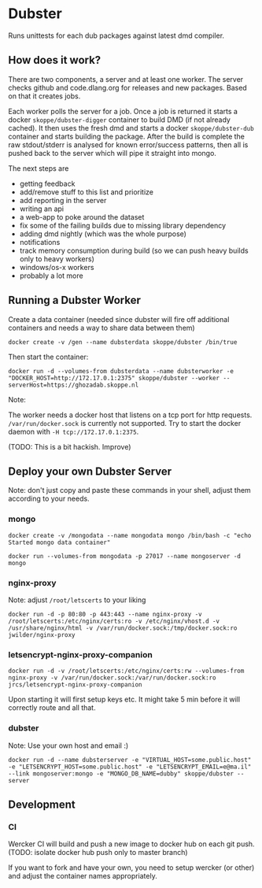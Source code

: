 # Dubster

Runs unittests for each dub packages against latest dmd compiler.

## How does it work?

There are two components, a server and at least one worker. The server checks github and code.dlang.org for releases and new packages. Based on that it creates jobs.

Each worker polls the server for a job. Once a job is returned it starts a docker `skoppe/dubster-digger` container to build DMD (if not already cached). It then uses the fresh dmd and starts a docker `skoppe/dubster-dub` container and starts building the package. After the build is complete the raw stdout/stderr is analysed for known error/success patterns, then all is pushed back to the server which will pipe it straight into mongo.

The next steps are

- getting feedback
- add/remove stuff to this list and prioritize
- add reporting in the server
- writing an api
- a web-app to poke around the dataset
- fix some of the failing builds due to missing library dependency
- adding dmd nightly (which was the whole purpose)
- notifications
- track memory consumption during build (so we can push heavy builds only to heavy workers)
- windows/os-x workers
- probably a lot more

## Running a Dubster Worker

Create a data container (needed since dubster will fire off additional containers and needs a way to share data between them)

`docker create -v /gen --name dubsterdata skoppe/dubster /bin/true`

Then start the container:

`docker run -d --volumes-from dubsterdata --name dubsterworker -e "DOCKER_HOST=http://172.17.0.1:2375" skoppe/dubster --worker --serverHost=https://ghozadab.skoppe.nl`

Note:

The worker needs a docker host that listens on a tcp port for http requests. `/var/run/docker.sock` is currently not supported. Try to start the docker daemon with `-H tcp://172.17.0.1:2375`.

(TODO: This is a bit hackish. Improve)

## Deploy your own Dubster Server

Note: don't just copy and paste these commands in your shell, adjust them according to your needs.

### mongo

`docker create -v /mongodata --name mongodata mongo /bin/bash -c "echo Started mongo data container"`

`docker run --volumes-from mongodata -p 27017 --name mongoserver -d mongo`

### nginx-proxy

Note: adjust `/root/letscerts` to your liking

`docker run -d -p 80:80 -p 443:443 --name nginx-proxy -v /root/letscerts:/etc/nginx/certs:ro -v /etc/nginx/vhost.d -v /usr/share/nginx/html -v /var/run/docker.sock:/tmp/docker.sock:ro jwilder/nginx-proxy`

### letsencrypt-nginx-proxy-companion

`docker run -d -v /root/letscerts:/etc/nginx/certs:rw --volumes-from nginx-proxy -v /var/run/docker.sock:/var/run/docker.sock:ro jrcs/letsencrypt-nginx-proxy-companion`

Upon starting it will first setup keys etc. It might take 5 min before it will correctly route and all that.

### dubster

Note: Use your own host and email :)

`docker run -d --name dubsterserver -e "VIRTUAL_HOST=some.public.host" -e "LETSENCRYPT_HOST=some.public.host" -e "LETSENCRYPT_EMAIL=e@ma.il" --link mongoserver:mongo -e "MONGO_DB_NAME=dubby" skoppe/dubster --server`

## Development

### CI

Wercker CI will build and push a new image to docker hub on each git push. (TODO: isolate docker hub push only to master branch)

If you want to fork and have your own, you need to setup wercker (or other) and adjust the container names appropriately.
